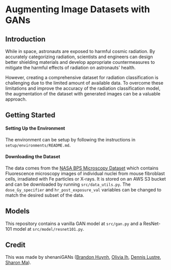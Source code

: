 # Augmenting Image Datasets with GANs

## Introduction
While in space, astronauts are exposed to harmful cosmic radiation. By accurately categorizing radiation, scientists and engineers can design better shielding materials and develop appropriate countermeasures to mitigate the harmful effects of radiation on astronauts' health.

However, creating a comprehensive dataset for radiation classification is challenging due to the limited amount of available data. To overcome these limitations and improve the accuracy of the radiation classification model, the augmentation of the dataset with generated images can be a valuable approach.

## Getting Started

#### Setting Up the Environment
The environment can be setup by following the instructions in `setup/environments/README.md`.

#### Downloading the Dataset
The data comes from the [NASA BPS Microscopy Dataset](https://aws.amazon.com/marketplace/pp/prodview-6eq625wnwk4b6) which contains Fluorescence microscopy images of individual nuclei from mouse fibroblast cells, irradiated with Fe particles or X-rays. It is stored on an AWS S3 bucket and can be downloaded by running `src/data_utils.py`. The `dose_Gy_specifier` and `hr_post_exposure_val` variables can be changed to match the desired subset of the data.

## Models
This repository contains a vanilla GAN model at `src/gan.py` and a ResNet-101 model at `src/model/resnet101.py`.

## Credit
This was made by shenaniGANs ([Brandon Huynh](https://github.com/bdogetlauncher), [Olivia Ih](https://github.com/OliviaIh), [Dennis Lustre](https://github.com/dlustre), [Sharon Ma](https://github.com/sharonm6)).

